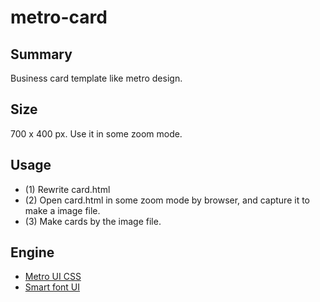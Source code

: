 metro-card
==========

Summary
-------
Business card template like metro design.

Size
----
700 x 400 px. Use  it in some zoom mode.

Usage
-----
- (1) Rewrite card.html
- (2) Open card.html in some zoom mode by browser, and capture it to make a image file.
- (3) Make cards by the image file.

Engine
------
- [Metro UI CSS](http://metroui.org.ua/)
- [Smart font UI](http://www.flopdesign.com/freefont/smartfont.html)
